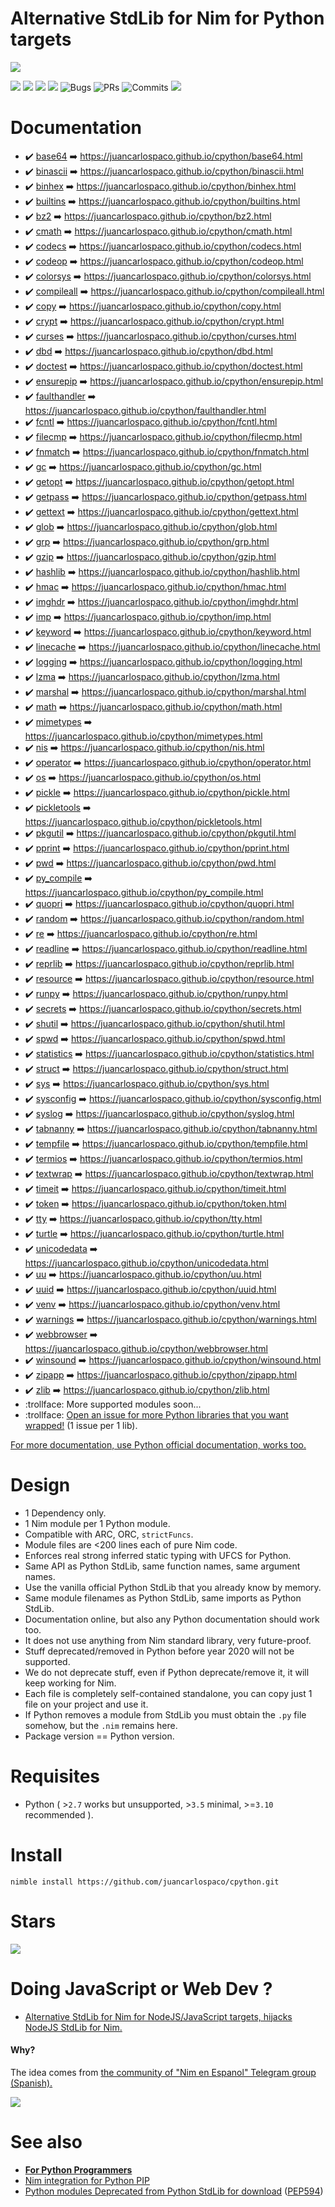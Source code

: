 # Alternative StdLib for Nim for Python targets

![](nim-python-hybrid0.png)

![](https://img.shields.io/github/languages/top/juancarlospaco/cpython?style=for-the-badge)
![](https://img.shields.io/github/stars/juancarlospaco/cpython?style=for-the-badge)
![](https://img.shields.io/maintenance/yes/2021?style=for-the-badge)
![](https://img.shields.io/github/languages/code-size/juancarlospaco/cpython?style=for-the-badge)
![](https://img.shields.io/github/issues-raw/juancarlospaco/cpython?style=for-the-badge "Bugs")
![](https://img.shields.io/github/issues-pr-raw/juancarlospaco/cpython?style=for-the-badge "PRs")
![](https://img.shields.io/github/last-commit/juancarlospaco/cpython?style=for-the-badge "Commits")
![](https://github.com/juancarlospaco/cpython/workflows/Build/badge.svg?branch=main)


# Documentation

- :heavy_check_mark: [base64](https://docs.python.org/3.10/library/base64.html) :arrow_right: https://juancarlospaco.github.io/cpython/base64.html
- :heavy_check_mark: [binascii](https://docs.python.org/3.10/library/binascii.html) :arrow_right: https://juancarlospaco.github.io/cpython/binascii.html
- :heavy_check_mark: [binhex](https://docs.python.org/3.10/library/binhex.html) :arrow_right: https://juancarlospaco.github.io/cpython/binhex.html
- :heavy_check_mark: [builtins](https://docs.python.org/3.10/library/builtins.html) :arrow_right: https://juancarlospaco.github.io/cpython/builtins.html
- :heavy_check_mark: [bz2](https://docs.python.org/3.10/library/bz2.html) :arrow_right: https://juancarlospaco.github.io/cpython/bz2.html
- :heavy_check_mark: [cmath](https://docs.python.org/3.10/library/cmath.html) :arrow_right: https://juancarlospaco.github.io/cpython/cmath.html
- :heavy_check_mark: [codecs](https://docs.python.org/3.10/library/codecs.html) :arrow_right: https://juancarlospaco.github.io/cpython/codecs.html
- :heavy_check_mark: [codeop](https://docs.python.org/3.10/library/codeop.html) :arrow_right: https://juancarlospaco.github.io/cpython/codeop.html
- :heavy_check_mark: [colorsys](https://docs.python.org/3.10/library/colorsys.html) :arrow_right: https://juancarlospaco.github.io/cpython/colorsys.html
- :heavy_check_mark: [compileall](https://docs.python.org/3.10/library/compileall.html) :arrow_right: https://juancarlospaco.github.io/cpython/compileall.html
- :heavy_check_mark: [copy](https://docs.python.org/3.10/library/copy.html) :arrow_right: https://juancarlospaco.github.io/cpython/copy.html
- :heavy_check_mark: [crypt](https://docs.python.org/3.10/library/crypt.html) :arrow_right: https://juancarlospaco.github.io/cpython/crypt.html
- :heavy_check_mark: [curses](https://docs.python.org/3.10/library/curses.html) :arrow_right: https://juancarlospaco.github.io/cpython/curses.html
- :heavy_check_mark: [dbd](https://docs.python.org/3.10/library/dbd.html) :arrow_right: https://juancarlospaco.github.io/cpython/dbd.html
- :heavy_check_mark: [doctest](https://docs.python.org/3.10/library/doctest.html) :arrow_right: https://juancarlospaco.github.io/cpython/doctest.html
- :heavy_check_mark: [ensurepip](https://docs.python.org/3.10/library/ensurepip.html) :arrow_right: https://juancarlospaco.github.io/cpython/ensurepip.html
- :heavy_check_mark: [faulthandler](https://docs.python.org/3.10/library/faulthandler.html) :arrow_right: https://juancarlospaco.github.io/cpython/faulthandler.html
- :heavy_check_mark: [fcntl](https://docs.python.org/3.10/library/fcntl.html) :arrow_right: https://juancarlospaco.github.io/cpython/fcntl.html
- :heavy_check_mark: [filecmp](https://docs.python.org/3.10/library/filecmp.html) :arrow_right: https://juancarlospaco.github.io/cpython/filecmp.html
- :heavy_check_mark: [fnmatch](https://docs.python.org/3.10/library/fnmatch.html) :arrow_right: https://juancarlospaco.github.io/cpython/fnmatch.html
- :heavy_check_mark: [gc](https://docs.python.org/3.10/library/gc.html) :arrow_right: https://juancarlospaco.github.io/cpython/gc.html
- :heavy_check_mark: [getopt](https://docs.python.org/3.10/library/getopt.html) :arrow_right: https://juancarlospaco.github.io/cpython/getopt.html
- :heavy_check_mark: [getpass](https://docs.python.org/3.10/library/getpass.html) :arrow_right: https://juancarlospaco.github.io/cpython/getpass.html
- :heavy_check_mark: [gettext](https://docs.python.org/3.10/library/gettext.html) :arrow_right: https://juancarlospaco.github.io/cpython/gettext.html
- :heavy_check_mark: [glob](https://docs.python.org/3.10/library/glob.html) :arrow_right: https://juancarlospaco.github.io/cpython/glob.html
- :heavy_check_mark: [grp](https://docs.python.org/3.10/library/grp.html) :arrow_right: https://juancarlospaco.github.io/cpython/grp.html
- :heavy_check_mark: [gzip](https://docs.python.org/3.10/library/gzip.html) :arrow_right: https://juancarlospaco.github.io/cpython/gzip.html
- :heavy_check_mark: [hashlib](https://docs.python.org/3.10/library/hashlib.html) :arrow_right: https://juancarlospaco.github.io/cpython/hashlib.html
- :heavy_check_mark: [hmac](https://docs.python.org/3.10/library/hmac.html) :arrow_right: https://juancarlospaco.github.io/cpython/hmac.html
- :heavy_check_mark: [imghdr](https://docs.python.org/3.10/library/imghdr.html) :arrow_right: https://juancarlospaco.github.io/cpython/imghdr.html
- :heavy_check_mark: [imp](https://docs.python.org/3.10/library/imp.html) :arrow_right: https://juancarlospaco.github.io/cpython/imp.html
- :heavy_check_mark: [keyword](https://docs.python.org/3.10/library/keyword.html) :arrow_right: https://juancarlospaco.github.io/cpython/keyword.html
- :heavy_check_mark: [linecache](https://docs.python.org/3.10/library/linecache.html) :arrow_right: https://juancarlospaco.github.io/cpython/linecache.html
- :heavy_check_mark: [logging](https://docs.python.org/3.10/library/logging.html) :arrow_right: https://juancarlospaco.github.io/cpython/logging.html
- :heavy_check_mark: [lzma](https://docs.python.org/3.10/library/lzma.html) :arrow_right: https://juancarlospaco.github.io/cpython/lzma.html
- :heavy_check_mark: [marshal](https://docs.python.org/3.10/library/marshal.html) :arrow_right: https://juancarlospaco.github.io/cpython/marshal.html
- :heavy_check_mark: [math](https://docs.python.org/3.10/library/math.html) :arrow_right: https://juancarlospaco.github.io/cpython/math.html
- :heavy_check_mark: [mimetypes](https://docs.python.org/3.10/library/mimetypes.html) :arrow_right: https://juancarlospaco.github.io/cpython/mimetypes.html
- :heavy_check_mark: [nis](https://docs.python.org/3.10/library/nis.html) :arrow_right: https://juancarlospaco.github.io/cpython/nis.html
- :heavy_check_mark: [operator](https://docs.python.org/3.10/library/operator.html) :arrow_right: https://juancarlospaco.github.io/cpython/operator.html
- :heavy_check_mark: [os](https://docs.python.org/3.10/library/os.html) :arrow_right: https://juancarlospaco.github.io/cpython/os.html
- :heavy_check_mark: [pickle](https://docs.python.org/3.10/library/pickle.html) :arrow_right: https://juancarlospaco.github.io/cpython/pickle.html
- :heavy_check_mark: [pickletools](https://docs.python.org/3.10/library/pickletools.html) :arrow_right: https://juancarlospaco.github.io/cpython/pickletools.html
- :heavy_check_mark: [pkgutil](https://docs.python.org/3.10/library/pkgutil.html) :arrow_right: https://juancarlospaco.github.io/cpython/pkgutil.html
- :heavy_check_mark: [pprint](https://docs.python.org/3.10/library/pprint.html) :arrow_right: https://juancarlospaco.github.io/cpython/pprint.html
- :heavy_check_mark: [pwd](https://docs.python.org/3.10/library/pwd.html) :arrow_right: https://juancarlospaco.github.io/cpython/pwd.html
- :heavy_check_mark: [py_compile](https://docs.python.org/3.10/library/py_compile.html) :arrow_right: https://juancarlospaco.github.io/cpython/py_compile.html
- :heavy_check_mark: [quopri](https://docs.python.org/3.10/library/quopri.html) :arrow_right: https://juancarlospaco.github.io/cpython/quopri.html
- :heavy_check_mark: [random](https://docs.python.org/3.10/library/random.html) :arrow_right: https://juancarlospaco.github.io/cpython/random.html
- :heavy_check_mark: [re](https://docs.python.org/3.10/library/re.html) :arrow_right: https://juancarlospaco.github.io/cpython/re.html
- :heavy_check_mark: [readline](https://docs.python.org/3.10/library/readline.html) :arrow_right: https://juancarlospaco.github.io/cpython/readline.html
- :heavy_check_mark: [reprlib](https://docs.python.org/3.10/library/reprlib.html) :arrow_right: https://juancarlospaco.github.io/cpython/reprlib.html
- :heavy_check_mark: [resource](https://docs.python.org/3.10/library/resource.html) :arrow_right: https://juancarlospaco.github.io/cpython/resource.html
- :heavy_check_mark: [runpy](https://docs.python.org/3.10/library/runpy.html) :arrow_right: https://juancarlospaco.github.io/cpython/runpy.html
- :heavy_check_mark: [secrets](https://docs.python.org/3.10/library/secrets.html) :arrow_right: https://juancarlospaco.github.io/cpython/secrets.html
- :heavy_check_mark: [shutil](https://docs.python.org/3.10/library/shutil.html) :arrow_right: https://juancarlospaco.github.io/cpython/shutil.html
- :heavy_check_mark: [spwd](https://docs.python.org/3.10/library/spwd.html) :arrow_right: https://juancarlospaco.github.io/cpython/spwd.html
- :heavy_check_mark: [statistics](https://docs.python.org/3.10/library/statistics.html) :arrow_right: https://juancarlospaco.github.io/cpython/statistics.html
- :heavy_check_mark: [struct](https://docs.python.org/3.10/library/struct.html) :arrow_right: https://juancarlospaco.github.io/cpython/struct.html
- :heavy_check_mark: [sys](https://docs.python.org/3.10/library/sys.html) :arrow_right: https://juancarlospaco.github.io/cpython/sys.html
- :heavy_check_mark: [sysconfig](https://docs.python.org/3.10/library/sysconfig.html) :arrow_right: https://juancarlospaco.github.io/cpython/sysconfig.html
- :heavy_check_mark: [syslog](https://docs.python.org/3.10/library/syslog.html) :arrow_right: https://juancarlospaco.github.io/cpython/syslog.html
- :heavy_check_mark: [tabnanny](https://docs.python.org/3.10/library/tabnanny.html) :arrow_right: https://juancarlospaco.github.io/cpython/tabnanny.html
- :heavy_check_mark: [tempfile](https://docs.python.org/3.10/library/tempfile.html) :arrow_right: https://juancarlospaco.github.io/cpython/tempfile.html
- :heavy_check_mark: [termios](https://docs.python.org/3.10/library/termios.html) :arrow_right: https://juancarlospaco.github.io/cpython/termios.html
- :heavy_check_mark: [textwrap](https://docs.python.org/3.10/library/textwrap.html) :arrow_right: https://juancarlospaco.github.io/cpython/textwrap.html
- :heavy_check_mark: [timeit](https://docs.python.org/3.10/library/timeit.html) :arrow_right: https://juancarlospaco.github.io/cpython/timeit.html
- :heavy_check_mark: [token](https://docs.python.org/3.10/library/token.html) :arrow_right: https://juancarlospaco.github.io/cpython/token.html
- :heavy_check_mark: [tty](https://docs.python.org/3.10/library/tty.html) :arrow_right: https://juancarlospaco.github.io/cpython/tty.html
- :heavy_check_mark: [turtle](https://docs.python.org/3.10/library/turtle.html) :arrow_right: https://juancarlospaco.github.io/cpython/turtle.html
- :heavy_check_mark: [unicodedata](https://docs.python.org/3.10/library/unicodedata.html) :arrow_right: https://juancarlospaco.github.io/cpython/unicodedata.html
- :heavy_check_mark: [uu](https://docs.python.org/3.10/library/uu.html) :arrow_right: https://juancarlospaco.github.io/cpython/uu.html
- :heavy_check_mark: [uuid](https://docs.python.org/3.10/library/uuid.html) :arrow_right: https://juancarlospaco.github.io/cpython/uuid.html
- :heavy_check_mark: [venv](https://docs.python.org/3.10/library/venv.html) :arrow_right: https://juancarlospaco.github.io/cpython/venv.html
- :heavy_check_mark: [warnings](https://docs.python.org/3.10/library/warnings.html) :arrow_right: https://juancarlospaco.github.io/cpython/warnings.html
- :heavy_check_mark: [webbrowser](https://docs.python.org/3.10/library/webbrowser.html) :arrow_right: https://juancarlospaco.github.io/cpython/webbrowser.html
- :heavy_check_mark: [winsound](https://docs.python.org/3.10/library/winsound.html) :arrow_right: https://juancarlospaco.github.io/cpython/winsound.html
- :heavy_check_mark: [zipapp](https://docs.python.org/3.10/library/zipapp.html) :arrow_right: https://juancarlospaco.github.io/cpython/zipapp.html
- :heavy_check_mark: [zlib](https://docs.python.org/3.10/library/zlib.html) :arrow_right: https://juancarlospaco.github.io/cpython/zlib.html
- :trollface: More supported modules soon...
- :trollface: [Open an issue for more Python libraries that you want wrapped!](https://github.com/juancarlospaco/cpython/issues) (1 issue per 1 lib).


[For more documentation, use Python official documentation, works too.](https://docs.python.org/3.10/py-modindex.html)


# Design

- 1 Dependency only.
- 1 Nim module per 1 Python module.
- Compatible with ARC, ORC, `strictFuncs`.
- Module files are <200 lines each of pure Nim code.
- Enforces real strong inferred static typing with UFCS for Python.
- Same API as Python StdLib, same function names, same argument names.
- Use the vanilla official Python StdLib that you already know by memory.
- Same module filenames as Python StdLib, same imports as Python StdLib.
- Documentation online, but also any Python documentation should work too.
- It does not use anything from Nim standard library, very future-proof.
- Stuff deprecated/removed in Python before year 2020 will not be supported.
- We do not deprecate stuff, even if Python deprecate/remove it, it will keep working for Nim.
- Each file is completely self-contained standalone, you can copy just 1 file on your project and use it.
- If Python removes a module from StdLib you must obtain the `.py` file somehow, but the `.nim` remains here.
- Package version == Python version.


# Requisites

- Python ( >`2.7` works but unsupported, >`3.5` minimal, >=`3.10` recommended ).


# Install

```
nimble install https://github.com/juancarlospaco/cpython.git
```


# Stars

![](https://starchart.cc/juancarlospaco/cpython.svg)


# Doing JavaScript or Web Dev ?

- [Alternative StdLib for Nim for NodeJS/JavaScript targets, hijacks NodeJS StdLib for Nim.](https://github.com/juancarlospaco/nodejs#alternative-stdlib-for-nim-for-nodejsjavascript-targets)


#### Why?

The idea comes from [the community of "Nim en Espanol" Telegram group (Spanish).](https://t.me/NimArgentina)

[![](poll.png)](https://t.me/NimArgentina)


# See also

- [**For Python Programmers**](https://github.com/nim-lang/Nim/wiki/Nim-for-Python-Programmers#table-of-contents)
- [Nim integration for Python PIP](https://github.com/juancarlospaco/choosenim_install#nim-integration-for-python-pip)
- [Python modules Deprecated from Python StdLib for download](https://github.com/tiran/legacylib) ([PEP594](https://www.python.org/dev/peps/pep-0594))
